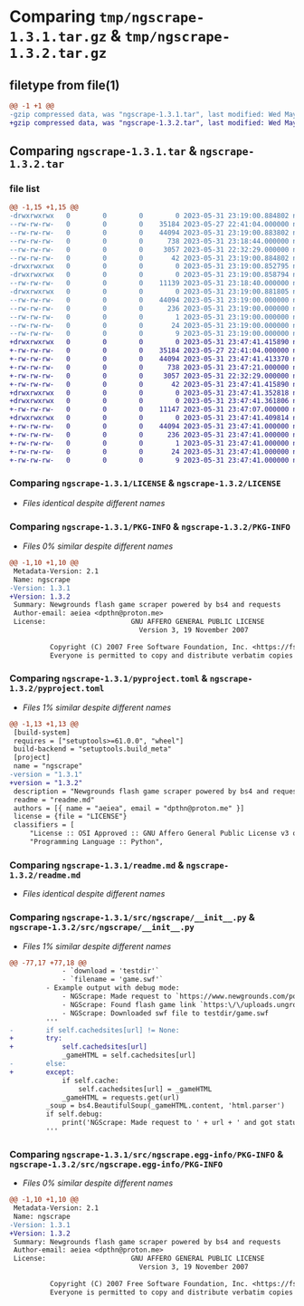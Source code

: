 # Comparing `tmp/ngscrape-1.3.1.tar.gz` & `tmp/ngscrape-1.3.2.tar.gz`

## filetype from file(1)

```diff
@@ -1 +1 @@
-gzip compressed data, was "ngscrape-1.3.1.tar", last modified: Wed May 31 23:19:00 2023, max compression
+gzip compressed data, was "ngscrape-1.3.2.tar", last modified: Wed May 31 23:47:41 2023, max compression
```

## Comparing `ngscrape-1.3.1.tar` & `ngscrape-1.3.2.tar`

### file list

```diff
@@ -1,15 +1,15 @@
-drwxrwxrwx   0        0        0        0 2023-05-31 23:19:00.884802 ngscrape-1.3.1/
--rw-rw-rw-   0        0        0    35184 2023-05-27 22:41:04.000000 ngscrape-1.3.1/LICENSE
--rw-rw-rw-   0        0        0    44094 2023-05-31 23:19:00.883802 ngscrape-1.3.1/PKG-INFO
--rw-rw-rw-   0        0        0      738 2023-05-31 23:18:44.000000 ngscrape-1.3.1/pyproject.toml
--rw-rw-rw-   0        0        0     3057 2023-05-31 22:32:29.000000 ngscrape-1.3.1/readme.md
--rw-rw-rw-   0        0        0       42 2023-05-31 23:19:00.884802 ngscrape-1.3.1/setup.cfg
-drwxrwxrwx   0        0        0        0 2023-05-31 23:19:00.852795 ngscrape-1.3.1/src/
-drwxrwxrwx   0        0        0        0 2023-05-31 23:19:00.858794 ngscrape-1.3.1/src/ngscrape/
--rw-rw-rw-   0        0        0    11139 2023-05-31 23:18:40.000000 ngscrape-1.3.1/src/ngscrape/__init__.py
-drwxrwxrwx   0        0        0        0 2023-05-31 23:19:00.881805 ngscrape-1.3.1/src/ngscrape.egg-info/
--rw-rw-rw-   0        0        0    44094 2023-05-31 23:19:00.000000 ngscrape-1.3.1/src/ngscrape.egg-info/PKG-INFO
--rw-rw-rw-   0        0        0      236 2023-05-31 23:19:00.000000 ngscrape-1.3.1/src/ngscrape.egg-info/SOURCES.txt
--rw-rw-rw-   0        0        0        1 2023-05-31 23:19:00.000000 ngscrape-1.3.1/src/ngscrape.egg-info/dependency_links.txt
--rw-rw-rw-   0        0        0       24 2023-05-31 23:19:00.000000 ngscrape-1.3.1/src/ngscrape.egg-info/requires.txt
--rw-rw-rw-   0        0        0        9 2023-05-31 23:19:00.000000 ngscrape-1.3.1/src/ngscrape.egg-info/top_level.txt
+drwxrwxrwx   0        0        0        0 2023-05-31 23:47:41.415890 ngscrape-1.3.2/
+-rw-rw-rw-   0        0        0    35184 2023-05-27 22:41:04.000000 ngscrape-1.3.2/LICENSE
+-rw-rw-rw-   0        0        0    44094 2023-05-31 23:47:41.413370 ngscrape-1.3.2/PKG-INFO
+-rw-rw-rw-   0        0        0      738 2023-05-31 23:47:21.000000 ngscrape-1.3.2/pyproject.toml
+-rw-rw-rw-   0        0        0     3057 2023-05-31 22:32:29.000000 ngscrape-1.3.2/readme.md
+-rw-rw-rw-   0        0        0       42 2023-05-31 23:47:41.415890 ngscrape-1.3.2/setup.cfg
+drwxrwxrwx   0        0        0        0 2023-05-31 23:47:41.352818 ngscrape-1.3.2/src/
+drwxrwxrwx   0        0        0        0 2023-05-31 23:47:41.361806 ngscrape-1.3.2/src/ngscrape/
+-rw-rw-rw-   0        0        0    11147 2023-05-31 23:47:07.000000 ngscrape-1.3.2/src/ngscrape/__init__.py
+drwxrwxrwx   0        0        0        0 2023-05-31 23:47:41.409814 ngscrape-1.3.2/src/ngscrape.egg-info/
+-rw-rw-rw-   0        0        0    44094 2023-05-31 23:47:41.000000 ngscrape-1.3.2/src/ngscrape.egg-info/PKG-INFO
+-rw-rw-rw-   0        0        0      236 2023-05-31 23:47:41.000000 ngscrape-1.3.2/src/ngscrape.egg-info/SOURCES.txt
+-rw-rw-rw-   0        0        0        1 2023-05-31 23:47:41.000000 ngscrape-1.3.2/src/ngscrape.egg-info/dependency_links.txt
+-rw-rw-rw-   0        0        0       24 2023-05-31 23:47:41.000000 ngscrape-1.3.2/src/ngscrape.egg-info/requires.txt
+-rw-rw-rw-   0        0        0        9 2023-05-31 23:47:41.000000 ngscrape-1.3.2/src/ngscrape.egg-info/top_level.txt
```

### Comparing `ngscrape-1.3.1/LICENSE` & `ngscrape-1.3.2/LICENSE`

 * *Files identical despite different names*

### Comparing `ngscrape-1.3.1/PKG-INFO` & `ngscrape-1.3.2/PKG-INFO`

 * *Files 0% similar despite different names*

```diff
@@ -1,10 +1,10 @@
 Metadata-Version: 2.1
 Name: ngscrape
-Version: 1.3.1
+Version: 1.3.2
 Summary: Newgrounds flash game scraper powered by bs4 and requests
 Author-email: aeiea <dpthn@proton.me>
 License:                     GNU AFFERO GENERAL PUBLIC LICENSE
                                Version 3, 19 November 2007
         
          Copyright (C) 2007 Free Software Foundation, Inc. <https://fsf.org/>
          Everyone is permitted to copy and distribute verbatim copies
```

### Comparing `ngscrape-1.3.1/pyproject.toml` & `ngscrape-1.3.2/pyproject.toml`

 * *Files 1% similar despite different names*

```diff
@@ -1,13 +1,13 @@
 [build-system]
 requires = ["setuptools>=61.0.0", "wheel"]
 build-backend = "setuptools.build_meta"
 [project]
 name = "ngscrape"
-version = "1.3.1"
+version = "1.3.2"
 description = "Newgrounds flash game scraper powered by bs4 and requests"
 readme = "readme.md"
 authors = [{ name = "aeiea", email = "dpthn@proton.me" }]
 license = {file = "LICENSE"}
 classifiers = [
     "License :: OSI Approved :: GNU Affero General Public License v3 or later (AGPLv3+)",
     "Programming Language :: Python",
```

### Comparing `ngscrape-1.3.1/readme.md` & `ngscrape-1.3.2/readme.md`

 * *Files identical despite different names*

### Comparing `ngscrape-1.3.1/src/ngscrape/__init__.py` & `ngscrape-1.3.2/src/ngscrape/__init__.py`

 * *Files 1% similar despite different names*

```diff
@@ -77,17 +77,18 @@
             - `download = 'testdir'`
             - `filename = 'game.swf'`
         - Example output with debug mode:
             - NGScrape: Made request to `https://www.newgrounds.com/portal/view/59593` and got status code `200`
             - NGScrape: Found flash game link `https:\/\/uploads.ungrounded.net\/59000\/59593_alien_booya.swf?f1101313499`
             - NGScrape: Downloaded swf file to testdir/game.swf
         '''
-        if self.cachedsites[url] != None:
+        try:
+            self.cachedsites[url]
             _gameHTML = self.cachedsites[url]
-        else:
+        except:
             if self.cache:
                 self.cachedsites[url] = _gameHTML
             _gameHTML = requests.get(url)
         _soup = bs4.BeautifulSoup(_gameHTML.content, 'html.parser')
         if self.debug:
             print('NGScrape: Made request to ' + url + ' and got status code ' + str(_gameHTML.status_code))
         '''
```

### Comparing `ngscrape-1.3.1/src/ngscrape.egg-info/PKG-INFO` & `ngscrape-1.3.2/src/ngscrape.egg-info/PKG-INFO`

 * *Files 0% similar despite different names*

```diff
@@ -1,10 +1,10 @@
 Metadata-Version: 2.1
 Name: ngscrape
-Version: 1.3.1
+Version: 1.3.2
 Summary: Newgrounds flash game scraper powered by bs4 and requests
 Author-email: aeiea <dpthn@proton.me>
 License:                     GNU AFFERO GENERAL PUBLIC LICENSE
                                Version 3, 19 November 2007
         
          Copyright (C) 2007 Free Software Foundation, Inc. <https://fsf.org/>
          Everyone is permitted to copy and distribute verbatim copies
```

